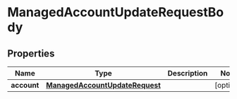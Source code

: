 

# ManagedAccountUpdateRequestBody


## Properties

| Name | Type | Description | Notes |
|------------ | ------------- | ------------- | -------------|
|**account** | [**ManagedAccountUpdateRequest**](ManagedAccountUpdateRequest.md) |  |  [optional] |



